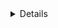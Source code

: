 <details>
<summary markdown="span">Details</summary>

Adds a new column into JS Kanban

### Usage

`addColumn: () => void;`

### Example

```jsx
// add new column
kanban.addColumn();
```
</details>

